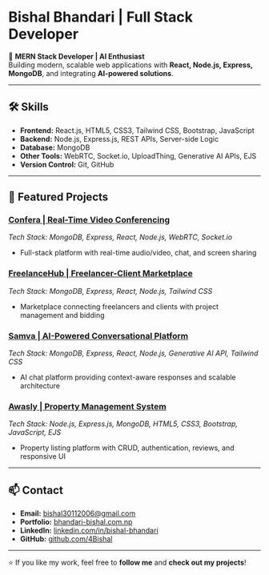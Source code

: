 # Bishal Bhandari | Full Stack Developer

🚀 **MERN Stack Developer | AI Enthusiast**  
Building modern, scalable web applications with **React, Node.js, Express, MongoDB**, and integrating **AI-powered solutions**.

---

## 🛠️ Skills
- **Frontend:** React.js, HTML5, CSS3, Tailwind CSS, Bootstrap, JavaScript  
- **Backend:** Node.js, Express.js, REST APIs, Server-side Logic  
- **Database:** MongoDB  
- **Other Tools:** WebRTC, Socket.io, UploadThing, Generative AI APIs, EJS  
- **Version Control:** Git, GitHub  

---

## 💼 Featured Projects

### [Confera | Real-Time Video Conferencing](#)  
*Tech Stack: MongoDB, Express, React, Node.js, WebRTC, Socket.io*  
- Full-stack platform with real-time audio/video, chat, and screen sharing  

### [FreelanceHub | Freelancer-Client Marketplace](#)  
*Tech Stack: MongoDB, Express, React, Node.js, Tailwind CSS*  
- Marketplace connecting freelancers and clients with project management and bidding  

### [Samva | AI-Powered Conversational Platform](#)  
*Tech Stack: MongoDB, Express, React, Node.js, Generative AI API, Tailwind CSS*  
- AI chat platform providing context-aware responses and scalable architecture  

### [Awasly | Property Management System](#)  
*Tech Stack: Node.js, Express.js, MongoDB, HTML5, CSS3, Bootstrap, JavaScript, EJS*  
- Property listing platform with CRUD, authentication, reviews, and responsive UI  

---

## 📫 Contact
- **Email:** bishal30112006@gmail.com  
- **Portfolio:** [bhandari-bishal.com.np](https://bhandari-bishal.com.np)  
- **LinkedIn:** [linkedin.com/in/bishal-bhandari](https://www.linkedin.com/in/bishal-bhandari-a63b8926/)  
- **GitHub:** [github.com/4Bishal](https://github.com/4Bishal)  

---

⭐ If you like my work, feel free to **follow me** and **check out my projects**!